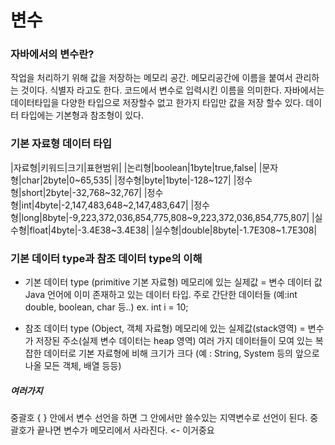 # 변수

### 자바에서의 변수란?
 작업을 처리하기 위해 값을 저장하는 메모리 공간.
메모리공간에 이름을 붙여서 관리하는 것이다.
식별자 라고도 한다. 코드에서 변수로 입력시킨 이름을 의미한다.
자바에서는 데이터타입을 다양한 타입으로 저장할수 없고
한가지 타입만 값을 저장 할수 있다.
데이터 타입에는 기본형과 참조형이 있다.

### 기본 자료형 데이터 타입
|자료형|키워드|크기|표현범위|
|논리형|boolean|1byte|true,false|
|문자형|char|2byte|0~65,535|
|정수형|byte|1byte|-128~127|
|정수형|short|2byte|-32,768~32,767|
|정수형|int|4byte|-2,147,483,648~2,147,483,647|
|정수형|long|8byte|-9,223,372,036,854,775,808~9,223,372,036,854,775,807|
|실수형|float|4byte|-3.4E38~3.4E38|
|실수형|double|8byte|-1.7E308~1.7E308|

### 기본 데이터 type과 참조 데이터 type의 이해

- 기본 데이터 type (primitive 기본 자료형)
메모리에 있는 실제값 = 변수 데이터 값
Java 언어에 이미 존재하고 있는 데이터 타입. 주로 간단한 데이터들
(예:int double, boolean, char 등..) ex. int i = 10;

- 참조 데이터 type (Object, 객체 자료형)
메모리에 있는 실제값(stack영역) = 변수가 저장된 주소(실제 변수 데이터는 heap 영역)
여러 가지 데이터들이 모여 있는 복잡한 데이터로 기본 자료형에 비해 크기가 크다
(예 : String, System 등의 앞으로 나올 모든 객체, 배열 등등)

##### 여러가지
중괄호 { } 안에서 변수 선언을 하면 그 안에서만 쓸수있는 지역변수로 선언이 된다. 
중괄호가 끝나면 변수가 메모리에서 사라진다.    <- 이거중요 






















